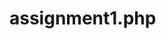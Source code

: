 # assignment1.php
<?php
$num_1=10;
$num_2=2;
$opr="+";

if($opr=="+")
echo $num_1 +$num_2;
elseif($opr=="-")
echo $num_1 -$num_2;
elseif($opr=="*")
echo $num_1 *$num_2;
elseif($opr=="/")
echo $num_1 /$num_2;
elseif($opr=="%")
echo $num_1 %$num_2;
else
echo" invalid choice"
?>
